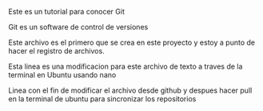 Este es un tutorial para conocer Git

Git es un software de control de versiones


Este archivo es el primero que se crea en este proyecto y estoy a punto de hacer el registro de archivos.

Esta linea es una modificacion para este archivo de texto a traves de la terminal en 
Ubuntu usando nano

Linea con el fin de modificar el archivo desde github y despues hacer pull en la terminal de ubuntu para sincronizar los repositorios
